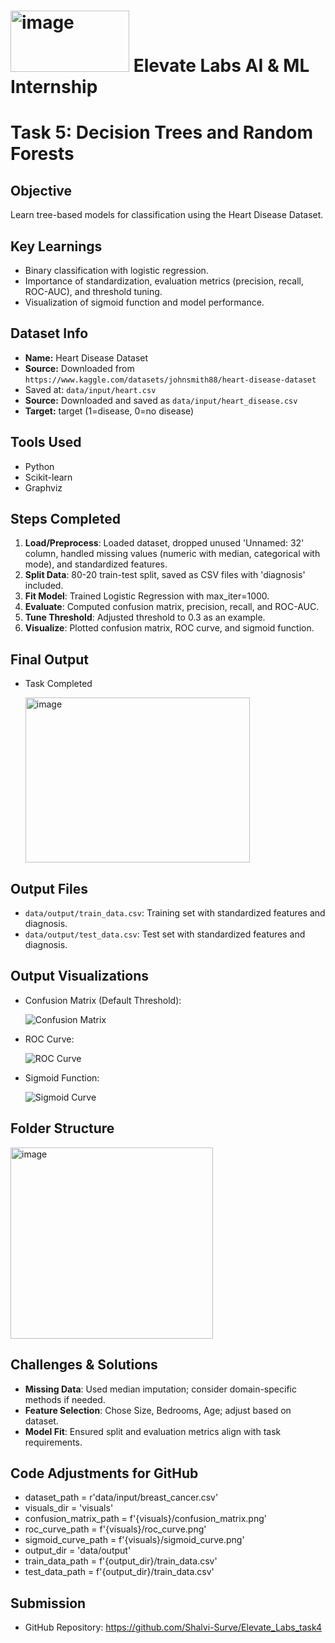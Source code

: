 # <img width="190" height="98" alt="image" src="https://github.com/user-attachments/assets/dac52983-c1c0-4a13-b1a3-4f0dee953731" />                                                Elevate Labs AI & ML Internship

# Task 5: Decision Trees and Random Forests

## Objective
Learn tree-based models for classification using the Heart Disease Dataset.


## Key Learnings
- Binary classification with logistic regression.
- Importance of standardization, evaluation metrics (precision, recall, ROC-AUC), and threshold tuning.
- Visualization of sigmoid function and model performance.
  

## Dataset Info
- **Name:** Heart Disease Dataset
- **Source:** Downloaded from `https://www.kaggle.com/datasets/johnsmith88/heart-disease-dataset`
- Saved at: `data/input/heart.csv`
- **Source:** Downloaded and saved as `data/input/heart_disease.csv`
- **Target:** target (1=disease, 0=no disease)


## Tools Used
- Python
- Scikit-learn
- Graphviz


## Steps Completed
1. **Load/Preprocess**: Loaded dataset, dropped unused 'Unnamed: 32' column, handled missing values (numeric with median, categorical with mode), and standardized features.
2. **Split Data**: 80-20 train-test split, saved as CSV files with 'diagnosis' included.
3. **Fit Model**: Trained Logistic Regression with max_iter=1000.
4. **Evaluate**: Computed confusion matrix, precision, recall, and ROC-AUC.
5. **Tune Threshold**: Adjusted threshold to 0.3 as an example.
6. **Visualize**: Plotted confusion matrix, ROC curve, and sigmoid function.


## Final Output
- Task Completed
  
  <img width="359" height="264" alt="image" src="https://github.com/user-attachments/assets/b1d37cff-e942-403c-8067-8452e287ced4" />


## Output Files
- `data/output/train_data.csv`: Training set with standardized features and diagnosis.
- `data/output/test_data.csv`: Test set with standardized features and diagnosis.


## Output Visualizations
- Confusion Matrix (Default Threshold):
  
  ![Confusion Matrix](visuals/confusion_matrix.png)
  
- ROC Curve:

  ![ROC Curve](visuals/roc_curve.png)

- Sigmoid Function:

  ![Sigmoid Curve](visuals/sigmoid_curve.png)


## Folder Structure
<img width="324" height="306" alt="image" src="https://github.com/user-attachments/assets/aa3182b2-e89e-4315-a675-a7192931295c" />


## Challenges & Solutions
- **Missing Data**: Used median imputation; consider domain-specific methods if needed.
- **Feature Selection**: Chose Size, Bedrooms, Age; adjust based on dataset.
- **Model Fit**: Ensured split and evaluation metrics align with task requirements.


## Code Adjustments for GitHub
- dataset_path = r'data/input/breast_cancer.csv'
- visuals_dir = 'visuals'
- confusion_matrix_path = f'{visuals}/confusion_matrix.png'
- roc_curve_path = f'{visuals}/roc_curve.png'
- sigmoid_curve_path = f'{visuals}/sigmoid_curve.png'
- output_dir = 'data/output'
- train_data_path = f'{output_dir}/train_data.csv'
- test_data_path = f'{output_dir}/train_data.csv'


## Submission
- GitHub Repository: https://github.com/Shalvi-Surve/Elevate_Labs_task4
